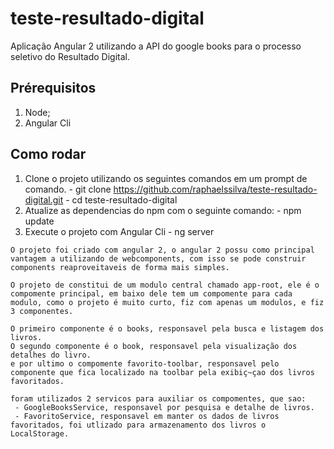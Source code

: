 # teste-resultado-digital

Aplicação Angular 2 utilizando a API do google books para o processo seletivo do Resultado Digital.

## Prérequisitos

1. Node;
2. Angular Cli

## Como rodar

1. Clone o projeto utilizando os seguintes comandos em um prompt de comando.
        - git clone https://github.com/raphaelssilva/teste-resultado-digital.git
        - cd teste-resultado-digital
2. Atualize as dependencias do npm com o seguinte comando:
        - npm update
3. Execute o projeto com Angular Cli
        - ng server


```
O projeto foi criado com angular 2, o angular 2 possu como principal vantagem a utilizando de webcomponents, com isso se pode construir components reaproveitaveis de forma mais simples.

O projeto de constitui de um modulo central chamado app-root, ele é o compomente principal, em baixo dele tem um compomente para cada modulo, como o projeto é muito curto, fiz com apenas um modulos, e fiz 3 componentes.

O primeiro componente é o books, responsavel pela busca e listagem dos livros.
O segundo componente é o book, responsavel pela visualização dos detalhes do livro.
e por ultimo o compomente favorito-toolbar, responsavel pelo componente que fica localizado na toolbar pela exibiç~çao dos livros favoritados.

foram utilizados 2 servicos para auxiliar os compomentes, que sao:
 - GoogleBooksService, responsavel por pesquisa e detalhe de livros.
 - FavoritoService, responsavel em manter os dados de livros favoritados, foi utlizado para armazenamento dos livros o LocalStorage.

```

